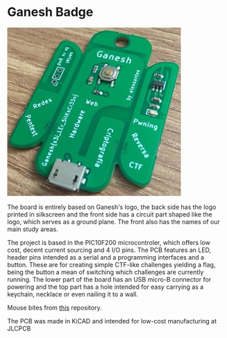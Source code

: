 # Ganesh Badge

![picture](https://raw.githubusercontent.com/alexsantee/Ganesh_Badge/main/3dview/picture.jpg)

The board is entirely based on Ganesh's logo, the back side has the logo printed in silkscreen and the front side has a circuit part shaped like the logo, which serves as a ground plane. The front also has the names of our main study areas.

The project is based in the PIC10F200 microcontroler, which offers low cost, decent current sourcing and 4 I/O pins.
The PCB features an LED, header pins intended as a serial and a programming interfaces and a button. These are for creating simple CTF-like challenges yielding a flag, being the button a mean of switching which challenges are currently running.
The lower part of the board has an USB micro-B connector for powering and the top part has a hole intended for easy carrying as a keychain, necklace or even nailing it to a wall.

Mouse bites from [this](https://github.com/madworm/Panelization.pretty) repository.

The PCB was made in KiCAD and intended for low-cost manufacturing at JLCPCB
